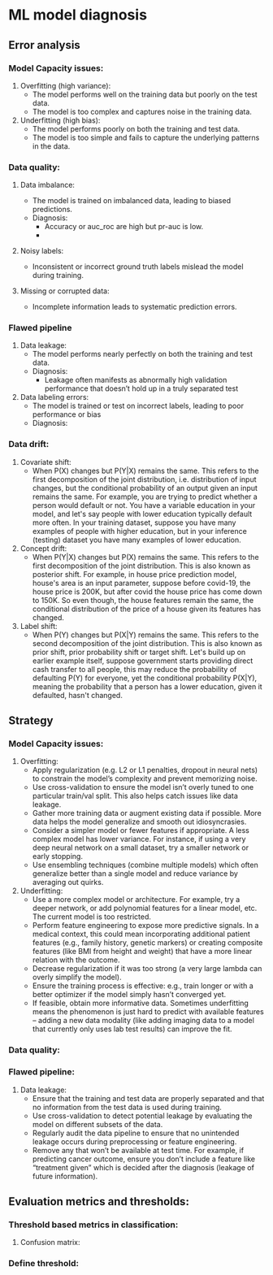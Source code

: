# ML model diagnosis
## Error analysis
### Model Capacity issues:
1. Overfitting (high variance):
    - The model performs well on the training data but poorly on the test data.
    - The model is too complex and captures noise in the training data.
2. Underfitting (high bias):
    - The model performs poorly on both the training and test data.
    - The model is too simple and fails to capture the underlying patterns in the data.
### Data quality:
1. Data imbalance:
    - The model is trained on imbalanced data, leading to biased predictions.
    - Diagnosis:
        - Accuracy or auc_roc are high but pr-auc is low.
        - 
2. Noisy labels:
    - Inconsistent or incorrect ground truth labels mislead the model during training.

3. Missing or corrupted data:
    -  Incomplete information leads to systematic prediction errors.

### Flawed pipeline 
1. Data leakage:
    - The model performs nearly perfectly on both the training and test data.
    - Diagnosis:
        - Leakage often manifests as abnormally high validation performance that doesn’t hold up in a truly separated test
2. Data labeling errors:
    - The model is trained or test on incorrect labels, leading to poor performance or bias
    - Diagnosis:

### Data drift:
1. Covariate shift: 
    - When P(X) changes but P(Y|X) remains the same. This refers to the first decomposition of the joint distribution, i.e. distribution of input changes, but the conditional probability of an output given an input remains the same. For example, you are trying to predict whether a person would default or not. You have a variable education in your model, and let's say people with lower education typically default more often. In your training dataset, suppose you have many examples of people with higher education, but in your inference (testing) dataset you have many examples of lower education.
2. Concept drift:
    - When P(Y|X) changes but P(X) remains the same. This refers to the first decomposition of the joint distribution. This is also known as posterior shift. For example, in house price prediction model, house's area is an input parameter, suppose before covid-19, the house price is 200K, but after covid the house price has come down to 150K. So even though, the house features remain the same, the conditional distribution of the price of a house given its features has changed.
3. Label shift:
    - When P(Y) changes but P(X|Y) remains the same. This refers to the second decomposition of the joint distribution. This is also known as prior shift, prior probability shift or target shift. Let's build up on earlier example itself, suppose government starts providing direct cash transfer to all people, this may reduce the probability of defaulting P(Y) for everyone, yet the conditional probability P(X|Y), meaning the probability that a person has a lower education, given it defaulted, hasn't changed.

## Strategy
### Model Capacity issues:
1. Overfitting:
    - Apply regularization (e.g. L2 or L1 penalties, dropout in neural nets) to constrain the model’s complexity and prevent memorizing noise.
    - Use cross-validation to ensure the model isn’t overly tuned to one particular train/val split. This also helps catch issues like data leakage.
    - Gather more training data or augment existing data if possible. More data helps the model generalize and smooth out idiosyncrasies.
    - Consider a simpler model or fewer features if appropriate. A less complex model has lower variance. For instance, if using a very deep neural network on a small dataset, try a smaller network or early stopping.
    - Use ensembling techniques (combine multiple models) which often generalize better than a single model and reduce variance by averaging out quirks.
2. Underfitting:
    - Use a more complex model or architecture. For example, try a deeper network, or add polynomial features for a linear model, etc. The current model is too restricted.
    - Perform feature engineering to expose more predictive signals. In a medical context, this could mean incorporating additional patient features (e.g., family history, genetic markers) or creating composite features (like BMI from height and weight) that have a more linear relation with the outcome.
    - Decrease regularization if it was too strong (a very large lambda can overly simplify the model).
    - Ensure the training process is effective: e.g., train longer or with a better optimizer if the model simply hasn’t converged yet.
    - If feasible, obtain more informative data. Sometimes underfitting means the phenomenon is just hard to predict with available features – adding a new data modality (like adding imaging data to a model that currently only uses lab test results) can improve the fit.
### Data quality:

### Flawed pipeline:
1. Data leakage:
    - Ensure that the training and test data are properly separated and that no information from the test data is used during training.
    - Use cross-validation to detect potential leakage by evaluating the model on different subsets of the data.
    - Regularly audit the data pipeline to ensure that no unintended leakage occurs during preprocessing or feature engineering.
    - Remove any that won’t be available at test time. For example, if predicting cancer outcome, ensure you don’t include a feature like “treatment given” which is decided after the diagnosis (leakage of future information).


## Evaluation metrics and thresholds:
### Threshold based metrics in classification:
1. Confusion matrix:


### Define threshold:
